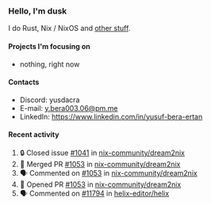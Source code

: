 ### Hello, I'm dusk

I do Rust, Nix / NixOS and [other stuff](https://gaze.systems/).

#### Projects I'm focusing on

- nothing, right now

#### Contacts

- Discord: yusdacra
- E-mail: y.bera003.06@pm.me
- LinkedIn: https://www.linkedin.com/in/yusuf-bera-ertan

#### Recent activity

<!--START_SECTION:activity-->
1. 🔒 Closed issue [#1041](https://github.com/nix-community/dream2nix/issues/1041) in [nix-community/dream2nix](https://github.com/nix-community/dream2nix)
2. 🎉 Merged PR [#1053](https://github.com/nix-community/dream2nix/pull/1053) in [nix-community/dream2nix](https://github.com/nix-community/dream2nix)
3. 🗣 Commented on [#1053](https://github.com/nix-community/dream2nix/pull/1053#issuecomment-2392635009) in [nix-community/dream2nix](https://github.com/nix-community/dream2nix)
4. 💪 Opened PR [#1053](https://github.com/nix-community/dream2nix/pull/1053) in [nix-community/dream2nix](https://github.com/nix-community/dream2nix)
5. 🗣 Commented on [#11794](https://github.com/helix-editor/helix/issues/11794#issuecomment-2392379086) in [helix-editor/helix](https://github.com/helix-editor/helix)
<!--END_SECTION:activity-->
